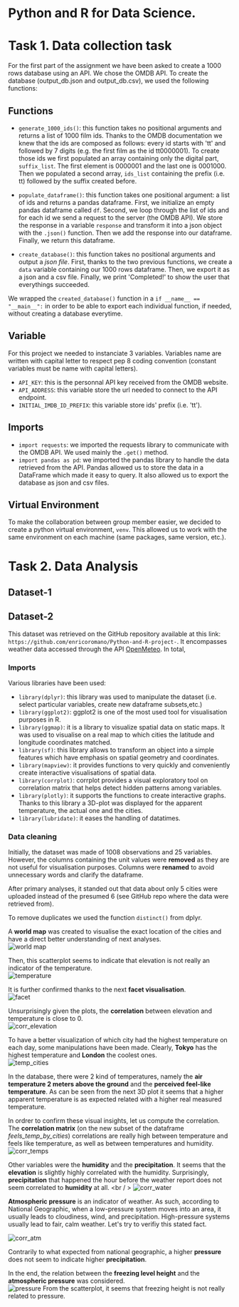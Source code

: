 # Python and R for Data Science.

# Task 1. Data collection task

For the first part of the assignment we have been asked to create a 1000 rows database using an API. We chose the OMDB API. To create the database (output_db.json and output_db.csv), we used the following functions: 

## Functions

-  ```generate_1000_ids()```: this function takes no positional arguments and returns a list of 1000 film ids. Thanks to the OMDB documentation we knew that the ids are composed as follows:  every id starts with 'tt' and followed by 7 digits (e.g. the first film as the id tt0000001). To create those ids we first populated an array containing only the digital part, ```suffix_list```. The first element is 0000001 and the last one is 0001000. Then we populated a second array, ```ids_list``` containing the prefix (i.e. tt) followed by the suffix created before. 

- ```populate_dataframe()```: this function takes one positional argument: a list of ids and returns a pandas dataframe. First, we initialize an empty pandas dataframe called ```df```. Second, we loop through the list of ids and for each id we send a request to the server (the OMDB API). We store the response in a variable ```response``` and transform it into a json object with the ```.json()``` function. Then we add the response into our dataframe. Finally, we return this dataframe.  

- ```create_database()```: this function takes no positional arguments and output a _json file_. First, thanks to the two previous functions, we create a ```data``` variable containing our 1000 rows dataframe. Then, we export it as a json and a csv file. Finally, we print 'Completed!' to show the user that everythings succeeded.     


We wrapped the ```created_database()``` function in a ```if __name__ == "__main__":``` in order to be able to export each individual function, if needed, without creating a database everytime. 

## Variable
For this project we needed to instanciate 3 variables. Variables name are written with capital letter to respect pep 8 coding convention (constant variables must be name with capital letters). 
- ```API_KEY```: this is the personnal API key received from the OMDB website. 
- ```API_ADDRESS```: this variable store the url needed to connect to the API endpoint.
- ```INITIAL_IMDB_ID_PREFIX```: this variable store ids' prefix (i.e. 'tt').

## Imports 
- ```import requests```: we imported the requests library to communicate with the OMDB API. We used mainly the ```.get()``` method. 
- ```import pandas as pd```: we imported the pandas library to handle the data retrieved from the API. Pandas allowed us to store the data in a DataFrame which made it easy to query. It also allowed us to export the database as json and csv files.  

## Virtual Environment

To make the collaboration between group member easier, we decided to create a python virtual environment, ```venv```. This allowed us to work with the same environment on each machine (same packages, same version, etc.). 

# Task 2. Data Analysis

## Dataset-1


## Dataset-2

This dataset was retrieved on the GitHub repository available at this link: ```https://github.com/enricoromano/Python-and-R-project-```.
It encompasses weather data accessed through the API [OpenMeteo](https://open-meteo.com/en/docs).
In total, 

### Imports
Various libraries have been used:
* ```library(dplyr)```: this library was used to manipulate the dataset (i.e. select particular variables, create new dataframe subsets,etc.)
* ```library(ggplot2)```: ggplot2 is one of the most used tool for visualisation purposes in R.
* ```library(ggmap)```: it is a library to visualize spatial data on static maps. It was used to visualise on a real map to which cities the latitude and longitude coordinates matched.
* ```library(sf)```: this library allows to transform an object into a simple features which have emphasis on spatial geometry and coordinates.
* ```library(mapview)```: it provides functions to very quickly and conveniently create interactive visualisations of spatial data.
* ```library(corrplot)```: corrplot provides a visual exploratory tool on correlation matrix that helps detect hidden patterns among variables.
* ```library(plotly)```: it supports the functions to create interactive graphs. Thanks to this library a 3D-plot was displayed for the apparent temperature, the actual one and the cities.
* ```library(lubridate)```: it eases the handling of datatimes. 

### Data cleaning
Initially, the dataset was made of 1008 observations and 25 variables.
However, the columns containing the unit values were **removed** as they are not useful for visualisation purposes.
Columns were **renamed** to avoid unnecessary words and clarify the dataframe.

After primary analyses, it standed out that data about only 5 cities were uploaded instead of the presumed 6 (see GitHub repo where the data were retrieved from).

To remove duplicates we used the function ```distinct()``` from dplyr. 

A **world map** was created to visualise the exact location of the cities and have a direct better understanding of next analyses.<br />
![world map](https://github.com/loicvdk/python_and_r_luiss_2021/blob/main/dataset2_plots/Map.png)

Then, this scatterplot seems to indicate that elevation is not really an indicator of the temperature. <br />
![temperature](https://github.com/loicvdk/python_and_r_luiss_2021/blob/main/dataset2_plots/temp.png)

It is further confirmed thanks to the next **facet visualisation**. <br />
![facet](https://github.com/loicvdk/python_and_r_luiss_2021/blob/main/dataset2_plots/facet.png)

Unsurprisingly given the plots, the **correlation** between elevation and temperature is close to 0. <br />
![corr_elevation](https://github.com/loicvdk/python_and_r_luiss_2021/blob/main/dataset2_plots/corr_elevation.png)

To have a better visualization of which city had the highest temperature on each day, some manipulations have been made.
Clearly, **Tokyo** has the highest temperature and **London** the coolest ones. <br />
![temp_cities](https://github.com/loicvdk/python_and_r_luiss_2021/blob/main/dataset2_plots/temp_cities.png)

In the database, there were 2 kind of temperatures, namely the **air temperature 2 meters above the ground** and the **perceived
feel-like temperature**. 
As can be seen from the next 3D plot it seems that a higher apparent temperature is as expected related with a higher real measured temperature.


In ordrer to confirm these visual insights, let us compute the correlation.
The **correlation matrix** (on the new subset of the dataframe _feels_temp_by_cities_) correlations are really high between temperature and feels like temperature, as well as between temperatures and humidity. <br />
![corr_temps](https://github.com/loicvdk/python_and_r_luiss_2021/blob/main/dataset2_plots/corr_temps.png)



Other variables were the **humidity** and the **precipitation**. 
It seems that the **elevation** is slightly highly correlated with the humidity.
Surprisingly, **precipitation** that happened the hour before the weather report does not seem correlated to **humidity** at all. <br / >
![corr_water](https://github.com/loicvdk/python_and_r_luiss_2021/blob/main/dataset2_plots/corr_water.png)

**Atmospheric pressure** is an indicator of weather. As such, according to National Geographic,
when a low-pressure system moves into an area, it usually leads to cloudiness, wind, and precipitation. High-pressure systems usually lead to fair, calm weather. 
Let's try to verifiy this stated fact. <br />

![corr_atm](https://github.com/loicvdk/python_and_r_luiss_2021/blob/main/dataset2_plots/corr_atm.png)


Contrarily to what expected from national geographic, a higher **pressure** does not seem to indicate higher **precipitation**.

In the end, the relation between the **freezing level height** and the **atmospheric pressure** was considered. <br />
![pressure](https://github.com/loicvdk/python_and_r_luiss_2021/blob/main/dataset2_plots/pressure.png)
From the scatterplot, it seems that freezing height is not really related to pressure.



